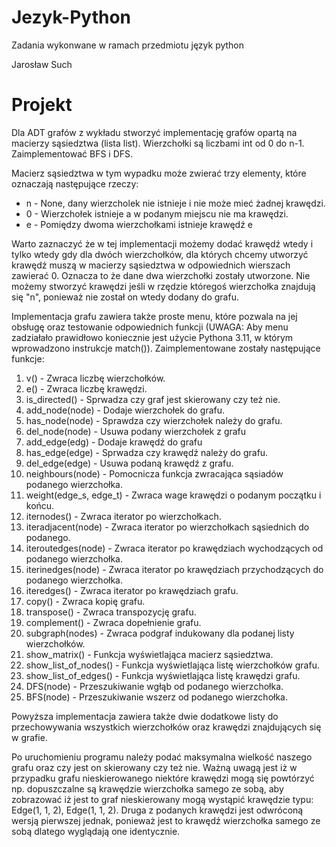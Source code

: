 # Jezyk-Python
Zadania wykonwane w ramach przedmiotu język python

Jarosław Such

Projekt
==================================================
Dla ADT grafów z wykładu stworzyć implementację grafów opartą na macierzy sąsiedztwa (lista list). Wierzchołki są liczbami int od 0 do n-1. Zaimplementować BFS i DFS.

Macierz sąsiedztwa w tym wypadku może zwierać trzy elementy, które oznaczają następujące rzeczy:
- n - None, dany wierzcholek nie istnieje i nie może mieć żadnej krawędzi.
- 0 - Wierzchołek istnieje a w podanym miejscu nie ma krawędzi.
- e - Pomiędzy dwoma wierzchołkami istnieje krawędź e

Warto zaznaczyć że w tej implementacji możemy dodać krawędź wtedy i tylko wtedy gdy dla dwóch wierzchołków, dla których chcemy utworzyć krawędź muszą w macierzy sąsiedztwa w odpowiednich wierszach zawierać 0. Oznacza to że dane dwa wierzchołki zostały utworzone. Nie możemy stworzyć krawędzi jeśli w rzędzie któregoś wierzchołka znajdują się "n", ponieważ nie został on wtedy dodany do grafu. 

Implementacja grafu zawiera także proste menu, które pozwala na jej obsługę oraz testowanie odpowiednich funkcji (UWAGA: Aby menu zadziałało prawidłowo koniecznie jest użycie Pythona 3.11, w którym wprowadzono instrukcje match()). Zaimplementowane zostały następujące funkcje:
1. v() - Zwraca liczbę wierzchołków.
2. e() - Zwraca liczbę krawędzi.
3. is_directed() - Sprwadza czy graf jest skierowany czy też nie.
4. add_node(node) - Dodaje wierzchołek do grafu.
5. has_node(node) - Sprawdza czy wierzchołek należy do grafu.
6. del_node(node) - Usuwa podany wierzchołek z grafu
7. add_edge(edg) - Dodaje krawędź do grafu
8. has_edge(edge) - Sprwadza czy krawędź należy do grafu.
9. del_edge(edge) - Usuwa podaną krawędź z grafu.
10. neighbours(node) - Pomocnicza funkcja zwracająca sąsiadów podanego wierzchołka.
11. weight(edge_s, edge_t) - Zwraca wage krawędzi o podanym początku i końcu.
12. iternodes() - Zwraca iterator po wierzchołkach.
13. iteradjacent(node) - Zwraca iterator po wierzchołkach sąsiednich do podanego.
14. iteroutedges(node) - Zwraca iterator po krawędziach wychodzących od podanego wierzchołka.
15. iterinedges(node) - Zwraca iterator po krawędziach przychodzących do podanego wierzchołka.
16. iteredges() - Zwraca iterator po krawędziach grafu.
17. copy() - Zwraca kopię grafu.
18. transpose() - Zwraca transpozycję grafu.
19. complement() - Zwraca dopełnienie grafu.
20. subgraph(nodes) - Zwraca podgraf indukowany dla podanej listy wierzchołków.
21. show_matrix() - Funkcja wyświetlająca macierz sąsiedztwa.
22. show_list_of_nodes() - Funkcja wyświetlająca listę wierzchołków grafu.
23. show_list_of_edges() - Funkcja wyświetlająca listę krawędzi grafu.
24. DFS(node) - Przeszukiwanie wgłąb od podanego wierzchołka.
25. BFS(node) - Przeszukiwanie wszerz od podanego wierzchołka.

Powyższa implementacja zawiera także dwie dodatkowe listy do przechowywania wszystkich wierzchołków oraz krawędzi znajdujących się w grafie.

Po uruchomieniu programu należy podać maksymalna wielkość naszego grafu oraz czy jest on skierowany czy też nie. Ważną uwagą jest iż w przypadku grafu nieskierowanego niektóre krawędzi mogą się powtórzyć np. dopuszczalne są krawędzie wierzchołka samego ze sobą, aby zobrazować iż jest to graf nieskierowany mogą wystąpić krawędzie typu: Edge(1, 1, 2), Edge(1, 1, 2). Druga z podanych krawędzi jest odwróconą wersją pierwszej jednak, ponieważ jest to krawędź wierzchołka samego ze sobą dlatego wyglądają one identycznie. 
